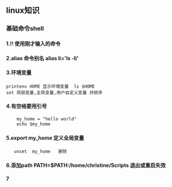 ## linux知识
### 基础命令shell
#### 1.!! 使用刚才输入的命令
#### 2.alias 命令别名  alias li='ls -li' 
#### 3.环境变量
	printenv HOME 显示环境变量  ls $HOME 
	set 局部变量,全局变量,用户自定义变量 并排序
#### 4.有空格要用引号
```
	my_home = "hello world"
	echo $my_home
```
#### 5.export my_home   定义全局变量
       unset  my_home   删除
#### 6.添加path   PATH=$PATH:/home/christine/Scripts  退出或重启失效
#### 7
